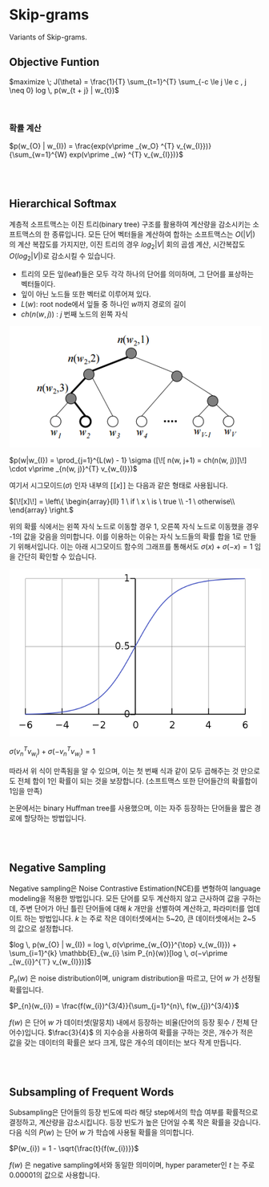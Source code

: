 # Skip-grams

Variants of Skip-grams.

## Objective Funtion

$maximize \; J(\theta) =  \frac{1}{T} \sum_{t=1}^{T} \sum_{-c \le j \le c , j \neq 0} log \, p(w_{t + j} | w_{t})$

<br>

### 확률 계산

$p(w_{O} | w_{I}) = \frac{exp(v\prime _{w_O} ^{T} v_{w_{I}})}{\sum_{w=1}^{W} exp(v\prime _{w} ^{T} v_{w_{I}})}$

<br>

<br>

## Hierarchical Softmax

계층적 소프트맥스는 이진 트리(binary tree) 구조를 활용하여 계산량을 감소시키는 소프트맥스의 한 종류입니다. 모든 단어 벡터들을 계산하여 합하는 소프트맥스는 $O(|V|)$의 계산 복잡도를 가지지만, 이진 트리의 경우 $log_{2}|V|$ 회의 곱셈 계산, 시간복잡도 $O(log_{2}|V|)$로 감소시킬 수 있습니다.

- 트리의 모든 잎(leaf)들은 모두 각각 하나의 단어를 의미하며, 그 단어를 표상하는 벡터들이다.
- 잎이 아닌 노드들 또한 벡터로 이루어져 있다.
- $L(w)$: root node에서 잎들 중 하나인 $w$까지 경로의 길이
- $ch(n(w,j))$ : $j$ 번째 노드의 왼쪽 자식

![hsexample](assets/hsexample.png)

$p(w|w_{I}) = \prod_{j=1}^{L(w) - 1} \sigma ([\![ n(w, j+1) = ch(n(w, j))]\!] \cdot v\prime _{n(w, j)}^{T} v_{w_{I}})$

여기서 시그모이드($\sigma$) 인자 내부의 $[\![ x ]\!]$ 는 다음과 같은 형태로 사용됩니다.

$[\![x]\!] = \left\{ \begin{array}{ll} 1 \ if \ x \ is \ true \\ -1 \ otherwise\\ \end{array} \right.$

위의 확률 식에서는 왼쪽 자식 노드로 이동할 경우 1, 오른쪽 자식 노드로 이동했을 경우 -1의 값을 갖음을 의미합니다. 이를 이용하는 이유는 자식 노드들의 확률 합을 1로 만들기 위해서입니다. 이는 아래 시그모이드 함수의 그래프를 통해서도 $\sigma(x)+\sigma(-x)=1$ 임을 간단히 확인할 수 있습니다.

![sigmoid](assets/sigmoid.png)

$\sigma(v_n^Tv_{w_i})+\sigma(-v_n^Tv_{w_i}) = 1$

 따라서 위 식이 만족됨을 알 수 있으며, 이는 첫 번째 식과 같이 모두 곱해주는 것 만으로도 전체 합이 1인 확률이 되는 것을 보장합니다. (소프트맥스 또한 단어들간의 확률합이 1임을 만족)

논문에서는 binary Huffman tree를 사용했으며, 이는 자주 등장하는 단어들을 짧은 경로에 할당하는 방법입니다.

<br>

<br>

## Negative Sampling

Negative sampling은 Noise Contrastive Estimation(NCE)를 변형하여 language modeling을 적용한 방법입니다. 모든 단어를 모두 계산하지 않고 근사하여 값을 구하는데, 주변 단어가 아닌 틀린 단어들에 대해 $k$ 개만을 선별하여 계산하고, 파라미터를 업데이트 하는 방법입니다. $k$ 는 주로 작은 데이터셋에서는 5~20, 큰 데이터셋에서는 2~5의 값으로 설정합니다.

$log \, p(w_{O} | w_{I}) = log \, σ(v\prime_{w_{O}}^{\top} v_{w_{I}}) + \sum_{i=1}^{k} \mathbb{E}_{w_{i} \sim P_{n}(w)}[log \, σ(−v\prime _{w_{i}}^{⊤} v_{w_{I}})]$

$P_{n}(w)$ 은 noise distribution이며, unigram distribution을 따르고, 단어 $w$ 가 선정될 확률입니다.

$P_{n}(w_{i}) = \frac{f(w_{i})^{3/4}}{\sum_{j=1}^{n}\, f(w_{j})^{3/4}}$

$f(w)$ 은 단어 $w$ 가 데이터셋(말뭉치) 내에서 등장하는 비율(단어의 등장 횟수 / 전체 단어수)입니다. $\frac{3}{4}$ 의 지수승을 사용하여 확률을 구하는 것은, 개수가 적은 값을 갖는 데이터의 확률은 보다 크게, 많은 개수의 데이터는 보다 작게 만듭니다.

<br>

<br>

## Subsampling of Frequent Words

Subsampling은 단어들의 등장 빈도에 따라 해당 step에서의 학습 여부를 확률적으로 결정하고, 계산량을 감소시킵니다. 등장 빈도가 높은 단어일 수록 작은 확률을 갖습니다. 다음 식의 $P(w)$ 는 단어 $w$ 가 학습에 사용될 확률을 의미합니다.

$P(w_{i}) = 1 - \sqrt{\frac{t}{f(w_{i})}}$

$f(w)$ 은  negative sampling에서와 동일한 의미이며, hyper parameter인 $t$ 는 주로 0.00001의 값으로 사용합니다.